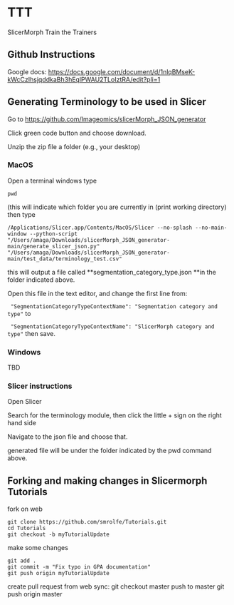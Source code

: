 # TTT
SlicerMorph Train the Trainers

## Github Instructions
Google docs: https://docs.google.com/document/d/1nlqBMseK-kWcCzIhsjqddkaBh3hEqlPWAU2TLoIztRA/edit?pli=1


## Generating Terminology to be used in Slicer

Go to https://github.com/Imageomics/slicerMorph_JSON_generator

Click green code button and choose download.

Unzip the zip file a folder (e.g., your desktop)

### MacOS
Open a terminal windows
type 
```
pwd
```
(this will indicate which folder you are currently in (print working directory)
then type 
```
/Applications/Slicer.app/Contents/MacOS/Slicer --no-splash --no-main-window --python-script "/Users/amaga/Downloads/slicerMorph_JSON_generator-main/generate_slicer_json.py" "/Users/amaga/Downloads/slicerMorph_JSON_generator-main/test_data/terminology_test.csv"
```

this will output a file called **segmentation_category_type.json **in the folder indicated above. 

Open this file in the text editor, and change the first line from:

` "SegmentationCategoryTypeContextName": "Segmentation category and type"`
to

` "SegmentationCategoryTypeContextName": "SlicerMorph category and type"`
then save. 
### Windows
TBD

### Slicer instructions

Open Slicer

Search for the terminology module, then click the little + sign on the right hand side

Navigate to the json file and choose that.

generated file will be under the folder indicated by the pwd command above.


## Forking and making changes in Slicermorph Tutorials
fork on web
```
git clone https://github.com/smrolfe/Tutorials.git
cd Tutorials
git checkout -b myTutorialUpdate
```
make some changes
```
git add .
git commit -m "Fix typo in GPA documentation"
git push origin myTutorialUpdate
```
create pull request from web
sync:
git checkout master
push to master
git push origin master

